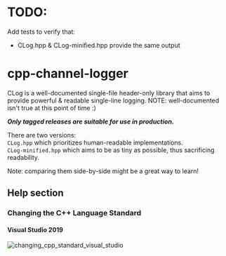 # TODO:
Add tests to verify that:
- CLog.hpp & CLog-minified.hpp provide the same output

# cpp-channel-logger
CLog is a well-documented single-file header-only library that aims to provide powerful &amp; readable single-line logging. NOTE: well-documented isn't true at this point of time :)

***Only tagged releases are suitable for use in production.***

There are two versions:  
```CLog.hpp``` which prioritizes human-readable implementations.  
```CLog-minified.hpp``` which aims to be as tiny as possible, thus sacrificing readability.

Note: comparing them side-by-side might be a great way to learn!

## Help section
### Changing the C++ Language Standard
#### Visual Studio 2019
![changing_cpp_standard_visual_studio](https://user-images.githubusercontent.com/57489963/207133309-aba41b6f-c424-4411-a16a-a44827f3165c.png)
